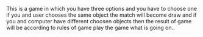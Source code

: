 This is a game in which you have three options and you have to choose one if you and user chooses the same object the match will become draw and
if you and computer have different choosen objects then the result of game will be according to rules of game play the game what is going on..
